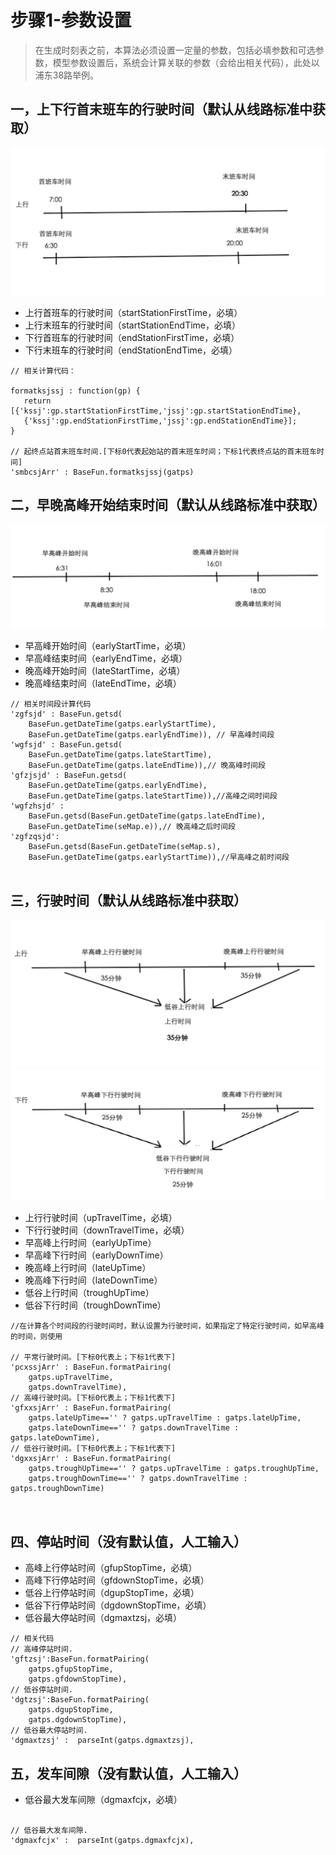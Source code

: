 # 步骤1-参数设置
> 在生成时刻表之前，本算法必须设置一定量的参数，包括必填参数和可选参数，模型参数设置后，系统会计算关联的参数（会给出相关代码），此处以浦东38路举例。

## 一，上下行首末班车的行驶时间（默认从线路标准中获取）
![](/assets/step1.png)

* 上行首班车的行驶时间（startStationFirstTime，必填）
* 上行末班车的行驶时间（startStationEndTime，必填）
* 下行首班车的行驶时间（endStationFirstTime，必填）
* 下行末班车的行驶时间（endStationEndTime，必填）

```
// 相关计算代码：

formatksjssj : function(gp) {
   return [{'kssj':gp.startStationFirstTime,'jssj':gp.startStationEndTime},
   {'kssj':gp.endStationFirstTime,'jssj':gp.endStationEndTime}];
}

// 起终点站首末班车时间.[下标0代表起始站的首末班车时间；下标1代表终点站的首末班车时间]
'smbcsjArr' : BaseFun.formatksjssj(gatps)

```

## 二，早晚高峰开始结束时间（默认从线路标准中获取）
![](/assets/step2.png)
* 早高峰开始时间（earlyStartTime，必填）
* 早高峰结束时间（earlyEndTime，必填）
* 晚高峰开始时间（lateStartTime，必填）
* 晚高峰结束时间（lateEndTime，必填）

```
// 相关时间段计算代码
'zgfsjd' : BaseFun.getsd(
    BaseFun.getDateTime(gatps.earlyStartTime),
    BaseFun.getDateTime(gatps.earlyEndTime)), // 早高峰时间段
'wgfsjd' : BaseFun.getsd(
    BaseFun.getDateTime(gatps.lateStartTime),
    BaseFun.getDateTime(gatps.lateEndTime)),// 晚高峰时间段
'gfzjsjd' : BaseFun.getsd(
    BaseFun.getDateTime(gatps.earlyEndTime),
    BaseFun.getDateTime(gatps.lateStartTime)),//高峰之间时间段
'wgfzhsjd' : 
    BaseFun.getsd(BaseFun.getDateTime(gatps.lateEndTime),
    BaseFun.getDateTime(seMap.e)),// 晚高峰之后时间段
'zgfzqsjd': 
    BaseFun.getsd(BaseFun.getDateTime(seMap.s),
    BaseFun.getDateTime(gatps.earlyStartTime)),//早高峰之前时间段
    
```

## 三，行驶时间（默认从线路标准中获取）
![](/assets/step3.png)
![](/assets/step4.png)
* 上行行驶时间（upTravelTime，必填）
* 下行行驶时间（downTravelTime，必填）
* 早高峰上行时间（earlyUpTime）
* 早高峰下行时间（earlyDownTime）
* 晚高峰上行时间（lateUpTime）
* 晚高峰下行时间（lateDownTime）
* 低谷上行时间（troughUpTime）
* 低谷下行时间（troughDownTime）

```
//在计算各个时间段的行驶时间时，默认设置为行驶时间，如果指定了特定行驶时间，如早高峰的时间，则使用
    
// 平常行驶时间。[下标0代表上；下标1代表下]
'pcxssjArr' : BaseFun.formatPairing(
    gatps.upTravelTime,
    gatps.downTravelTime),
// 高峰行驶时间。[下标0代表上；下标1代表下]
'gfxxsjArr' : BaseFun.formatPairing(
    gatps.lateUpTime=='' ? gatps.upTravelTime : gatps.lateUpTime,	
    gatps.lateDownTime=='' ? gatps.downTravelTime : gatps.lateDownTime),
// 低谷行驶时间。[下标0代表上；下标1代表下]
'dgxxsjArr' : BaseFun.formatPairing(
    gatps.troughUpTime=='' ? gatps.upTravelTime : gatps.troughUpTime,
    gatps.troughDownTime=='' ? gatps.downTravelTime : gatps.troughDownTime)
        
    
```

## 四、停站时间（没有默认值，人工输入）
* 高峰上行停站时间（gfupStopTime，必填）
* 高峰下行停站时间（gfdownStopTime，必填）
* 低谷上行停站时间（dgupStopTime，必填）
* 低谷下行停站时间（dgdownStopTime，必填）
* 低谷最大停站时间（dgmaxtzsj，必填）

```
// 相关代码
// 高峰停站时间.
'gftzsj':BaseFun.formatPairing(
    gatps.gfupStopTime,
    gatps.gfdownStopTime),
// 低谷停站时间.
'dgtzsj':BaseFun.formatPairing(
    gatps.dgupStopTime,
    gatps.dgdownStopTime),
// 低谷最大停站时间.
'dgmaxtzsj' :  parseInt(gatps.dgmaxtzsj),

```

## 五，发车间隙（没有默认值，人工输入）
* 低谷最大发车间隙（dgmaxfcjx，必填）

```

// 低谷最大发车间隙.
'dgmaxfcjx' :  parseInt(gatps.dgmaxfcjx),


```










